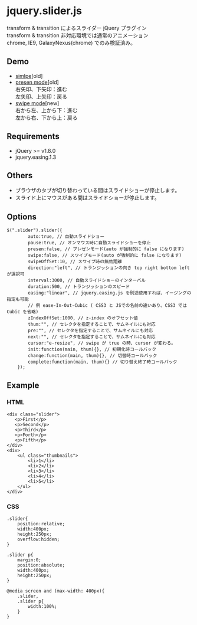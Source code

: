 # jquery.slider.js

transform & transition によるスライダー jQuery プラグイン  
transform & transition 非対応環境では通常のアニメーション  
chrome, IE9, GalaxyNexus(chrome) でのみ検証済み。

##  Demo

- [simlpe](http://jsrun.it/kkeisuke/n7iO)[old]
- [presen mode](http://jsrun.it/kkeisuke/ttJM)[old]  
右矢印、下矢印：進む  
左矢印、上矢印：戻る
- [swipe mode](http://jsrun.it/kkeisuke/wvHX)[new]  
右から左、上から下：進む  
左から右、下から上：戻る

## Requirements

- jQuery >= v1.8.0
- jquery.easing.1.3

## Others

- ブラウザのタブが切り替わっている間はスライドショーが停止します。
- スライド上にマウスがある間はスライドショーが停止します。

##  Options

    $(".slider").slider({
            auto:true, // 自動スライドショー
            pause:true, // オンマウス時に自動スライドショーを停止
            presen:false, // プレゼンモード(auto が強制的に false になります)
            swipe:false, // スワイプモード(auto が強制的に false になります)
            swipeOffSet:10, // スワイプ時の無効距離
            direction:"left", // トランジッションの向き top right bottom left が選択可 
            interval:3000, // 自動スライドショーのインターバル
            duration:500, // トランジッションのスピード
            easing:"linear", // jquery.easing.js を別途使用すれば、イージングの指定も可能
            // 例 ease-In-Out-Cubic ( CSS3 と JSでの名前の違いあり。CSS3 では Cubic を省略)
            zIndexOffSet:1000, // z-index のオフセット値
            thum:"", // セレクタを指定することで、サムネイルにも対応
            pre:"", // セレクタを指定することで、サムネイルにも対応
            next:"", // セレクタを指定することで、サムネイルにも対応
            cursor:"e-resize", // swipe が true の時、cursor が変わる。
            init:function(main, thum){}, // 初期化時コールバック
            change:function(main, thum){}, // 切替時コールバック
            complete:function(main, thum){} // 切り替え終了時コールバック
        });

## Example

### HTML

    <div class="slider">
       <p>First</p>
       <p>Second</p>
       <p>Third</p>
       <p>Forth</p>
       <p>Fifth</p>
    </div>
    <div>
        <ul class="thumbnails">
            <li>1</li>
            <li>2</li>
            <li>3</li>
            <li>4</li>
            <li>5</li>
        </ul>
    </div>

### CSS

    .slider{
        position:relative;
        width:400px;
        height:250px;
        overflow:hidden;
    }

    .slider p{
        margin:0;
        position:absolute;
        width:400px;
        height:250px;
    }

    @media screen and (max-width: 400px){
        .slider,
        .slider p{
            width:100%;
        }
    }
